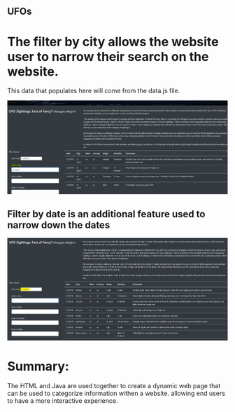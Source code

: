 ##  UFOs

# The filter by city allows the website user to narrow their search on the website.
  This data that populates here will come from the data.js file.


   ![UFOs](https://github.com/onehatt29/UFOs/blob/main/images/FilteredCity.PNG)
   


## Filter by date is an additional feature used to narrow down the dates 


   ![UFOs](https://github.com/onehatt29/UFOs/blob/main/images/FilteredDate.PNG)
   
   
   
   
   
  # Summary:
  The HTML and Java are used together to create a dynamic web page that can be used to categorize information withen a website. allowing end users to have a more interactive experience.
